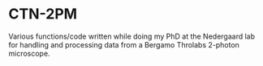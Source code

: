 # CTN-2PM
Various functions/code written while doing my PhD at the Nedergaard lab for handling and processing data from a Bergamo Throlabs 2-photon microscope.
